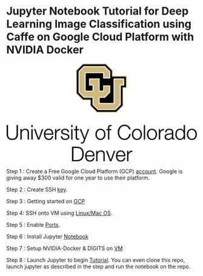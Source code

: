 # Jupyter Notebook Tutorial for Deep Learning Image Classification using Caffe on Google Cloud Platform with NVIDIA Docker

<kbd>
  <img src="/cudenver.png">
</kbd>

Step 1 : Create a Free Google Cloud Platform (GCP) [account](https://github.com/s3p02/free_gcp_account/blob/master/README.md). 
Google is giving away $300 valid for one year to use their platform.

Step 2 : Create SSH [key](https://github.com/s3p02/create_ssh_mac_and_linux_and_windows/blob/master/README.md).

Step 3 : Getting started on [GCP](https://github.com/s3p02/gcp_console_getting_started/blob/master/README.md)

Step 4: SSH onto VM using [Linux/Mac OS](https://github.com/s3p02/SSH_INTO_GCP/blob/master/README.md).

Step 5 : Enable [Ports](https://github.com/s3p02/GCP_ENABLE_PORTS/blob/master/README.md).

Step 6 : Install Jupyter [Notebook](https://github.com/s3p02/gcp_install_anaconda_python/blob/master/README.md)

Step 7 : Setup NVIDIA-Docker & DIGITS on [VM](https://github.com/s3p02/building_digits_on_gcp_docker/blob/master/README.md)

Step 8 : Launch Jupyter to begin [Tutorial](https://github.com/s3p02/digits_docker_jupyter/blob/master/README.md).
You can even clone this repo, launch jupyter as described in the step and run the notebook on the repo.
